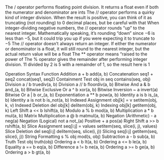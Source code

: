 The / operator performs floating point division. It returns a float even if both the numerator and denominator are ints
The // operator performs a quirky kind of integer division. When the result is positive, you can think of it as truncating (not rounding) to 0 decimal places, but be careful with that
When integer-dividing negative numbers, the // operator rounds “up” to the nearest integer. Mathematically speaking, it’s rounding “down” since −6 is less than −5, but it could trip you up if you were expecting it to truncate to −5
The // operator doesn’t always return an integer. If either the numerator or denominator is a float, it will still round to the nearest integer, but the actual return value will be a float
The ** operator means “raised to the power of
The % operator gives the remainder after performing integer division. 11 divided by 2 is 5 with a remainder of 1, so the result here is 1

Operation	Syntax	Function
Addition	a + b	add(a, b)
Concatenation	seq1 + seq2	concat(seq1, seq2)
Containment Test	obj in seq	contains(seq, obj)
Division	a / b	truediv(a, b)
Division	a // b	floordiv(a, b)
Bitwise And	a & b	and_(a, b)
Bitwise Exclusive Or	a ^ b	xor(a, b)
Bitwise Inversion	~ a	invert(a)
Bitwise Or	a | b	or_(a, b)
Exponentiation	a ** b	pow(a, b)
Identity	a is b	is_(a, b)
Identity	a is not b	is_not(a, b)
Indexed Assignment	obj[k] = v	setitem(obj, k, v)
Indexed Deletion	del obj[k]	delitem(obj, k)
Indexing	obj[k]	getitem(obj, k)
Left Shift	a << b	lshift(a, b)
Modulo	a % b	mod(a, b)
Multiplication	a * b	mul(a, b)
Matrix Multiplication	a @ b	matmul(a, b)
Negation (Arithmetic)	- a	neg(a)
Negation (Logical)	not a	not_(a)
Positive	+ a	pos(a)
Right Shift	a >> b	rshift(a, b)
Slice Assignment	seq[i:j] = values	setitem(seq, slice(i, j), values)
Slice Deletion	del seq[i:j]	delitem(seq, slice(i, j))
Slicing	seq[i:j]	getitem(seq, slice(i, j))
String Formatting	s % obj	mod(s, obj)
Subtraction	a - b	sub(a, b)
Truth Test	obj	truth(obj)
Ordering	a < b	lt(a, b)
Ordering	a <= b	le(a, b)
Equality	a == b	eq(a, b)
Difference	a != b	ne(a, b)
Ordering	a >= b	ge(a, b)
Ordering	a > b	gt(a, b)
